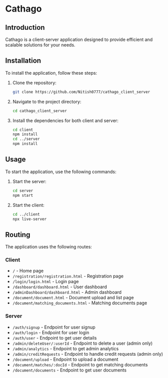 # Cathago

## Introduction

Cathago is a client-server application designed to provide efficient and scalable solutions for your needs.

## Installation

To install the application, follow these steps:

1. Clone the repository:
   ```sh
   git clone https://github.com/Nitish0777/cathago_client_server
   ```
2. Navigate to the project directory:
   ```sh
   cd cathago_client_server
   ```
3. Install the dependencies for both client and server:
   ```sh
   cd client
   npm install
   cd ../server
   npm install
   ```

## Usage

To start the application, use the following commands:

1. Start the server:
   ```sh
   cd server
   npm start
   ```
2. Start the client:
   ```sh
   cd ../client
   npx live-server
   ```

## Routing

The application uses the following routes:

### Client

- `/` - Home page
- `/registration/registration.html` - Registration page
- `/login/login.html` - Login page
- `/dashboard/dashboard.html` - User dashboard
- `/adminDashboard/dashboard.html` - Admin dashboard
- `/document/document.html` - Document upload and list page
- `/document/matching_documents.html` - Matching documents page

### Server

- `/auth/signup` - Endpoint for user signup
- `/auth/login` - Endpoint for user login
- `/auth/user` - Endpoint to get user details
- `/admin/deleteUser/:userId` - Endpoint to delete a user (admin only)
- `/admin/analytics` - Endpoint to get admin analytics
- `/admin/creditRequests` - Endpoint to handle credit requests (admin only)
- `/document/upload` - Endpoint to upload a document
- `/document/matches/:docId` - Endpoint to get matching documents
- `/document/documents` - Endpoint to get user documents
